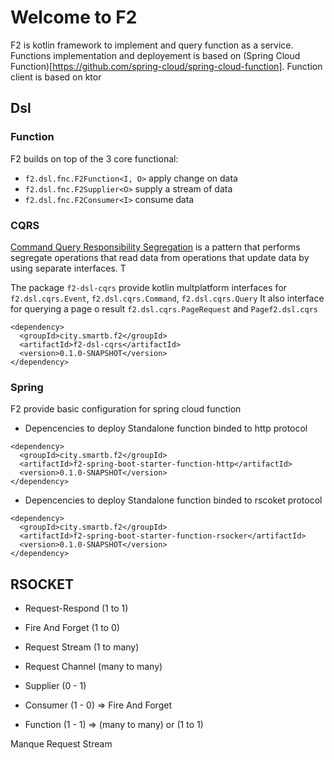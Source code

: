 # Welcome to F2


F2 is kotlin framework to implement and query function as a service.
Functions implementation and deployement is based on (Spring Cloud Function)[https://github.com/spring-cloud/spring-cloud-function]. 
Function client is based on ktor

## Dsl

### Function
F2 builds on top of the 3 core functional:
 * `f2.dsl.fnc.F2Function<I, O>` apply change on data
 * `f2.dsl.fnc.F2Supplier<O>` supply a stream of data
 * `f2.dsl.fnc.F2Consumer<I>` consume data



### CQRS

[Command Query Responsibility Segregation](https://martinfowler.com/bliki/CQRS.html)
is a pattern that performs segregate operations that read data from operations that update data by using separate interfaces. T

The package `f2-dsl-cqrs` provide kotlin multplatform interfaces for `f2.dsl.cqrs.Event`, `f2.dsl.cqrs.Command`, `f2.dsl.cqrs.Query`
It also interface for querying a page o result `f2.dsl.cqrs.PageRequest` and `Pagef2.dsl.cqrs
`
```
<dependency>
  <groupId>city.smartb.f2</groupId>
  <artifactId>f2-dsl-cqrs</artifactId>
  <version>0.1.0-SNAPSHOT</version>
</dependency>
```


### Spring

F2 provide basic configuration for spring cloud function


 * Depencencies to deploy Standalone function binded to http protocol 
```
<dependency>
  <groupId>city.smartb.f2</groupId>
  <artifactId>f2-spring-boot-starter-function-http</artifactId>
  <version>0.1.0-SNAPSHOT</version>
</dependency>
```

 * Depencencies to deploy Standalone function binded to rscoket protocol 
```
<dependency>
  <groupId>city.smartb.f2</groupId>
  <artifactId>f2-spring-boot-starter-function-rsocker</artifactId>
  <version>0.1.0-SNAPSHOT</version>
</dependency>
```

## RSOCKET 


* Request-Respond (1 to 1)
* Fire And Forget (1 to 0)
* Request Stream (1 to many)
* Request Channel (many to many)

* Supplier (0 - 1) 
* Consumer (1 - 0) => Fire And Forget
* Function (1 - 1) => (many to many) or (1 to 1) 

Manque Request Stream